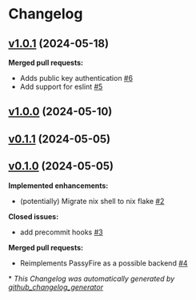 # Changelog

## [v1.0.1](https://github.com/greysoh/nextnet/tree/v1.0.1) (2024-05-18)

**Merged pull requests:**

- Adds public key authentication [\#6](https://github.com/greysoh/nextnet/pull/6)
- Add support for eslint [\#5](https://github.com/greysoh/nextnet/pull/5)

## [v1.0.0](https://github.com/greysoh/nextnet/tree/v1.0.0) (2024-05-10)

## [v0.1.1](https://github.com/greysoh/nextnet/tree/v0.1.1) (2024-05-05)

## [v0.1.0](https://github.com/greysoh/nextnet/tree/v0.1.0) (2024-05-05)

**Implemented enhancements:**

- \(potentially\) Migrate nix shell to nix flake [\#2](https://github.com/greysoh/nextnet/issues/2)

**Closed issues:**

- add precommit hooks [\#3](https://github.com/greysoh/nextnet/issues/3)

**Merged pull requests:**

- Reimplements PassyFire as a possible backend [\#4](https://github.com/greysoh/nextnet/pull/4)



\* *This Changelog was automatically generated by [github_changelog_generator](https://github.com/github-changelog-generator/github-changelog-generator)*
